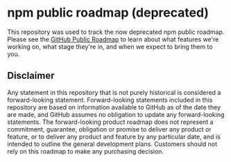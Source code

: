 # npm public roadmap (deprecated)

This repository was used to track the now deprecated npm public roadmap. Please see the [GitHub Public Roadmap](https://github.com/orgs/github/projects/4247/views/1?filterQuery=npm) to learn about what features we're working on, what stage they're in, and when we expect to bring them to you.

## Disclaimer 

Any statement in this repository that is not purely historical is considered a forward-looking statement. Forward-looking statements included in this repository are based on information available to GitHub as of the date they are made, and GitHub assumes no obligation to update any forward-looking statements. The forward-looking product roadmap does not represent a commitment, guarantee, obligation or promise to deliver any product or feature, or to deliver any product and feature by any particular date, and is intended to outline the general development plans. Customers should not rely on this roadmap to make any purchasing decision.
